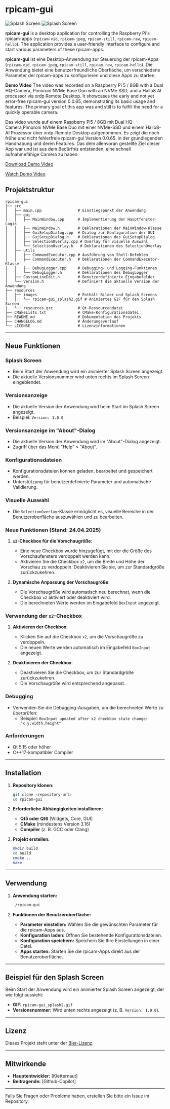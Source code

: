 # rpicam-gui

![Splash Screen](resources/images/rpicam-gui_splash2.gif)
![Splash Screen](resources/images/rpicam-gui_V0.0.65.png)

**rpicam-gui** is a desktop application for controlling the Raspberry Pi's rpicam-apps (`rpicam-vid`, `rpicam-jpeg`, `rpicam-still`, `rpicam-raw`, `rpicam-hello`). The application provides a user-friendly interface to configure and start various parameters of these rpicam-apps.

**rpicam-gui** ist eine Desktop-Anwendung zur Steuerung der rpicam-Apps (`rpicam-vid`, `rpicam-jpeg`, `rpicam-still`, `rpicam-raw`, `rpicam-hello`). Die Anwendung bietet eine benutzerfreundliche Oberfläche, um verschiedene Parameter der rpicam-apps zu konfigurieren und diese Apps zu starten.


**Demo Video**
The video was recorded on a Raspberry Pi 5 / 8GB with a Dual HQ-Camera, Pimoroni NVMe Base Duo with an NVMe SSD, and a Hailo8 AI processor via xrdp Remote Desktop. It showcases the early and not yet error-free rpicam-gui version 0.0.65, demonstrating its basic usage and features. The primary goal of this app was and still is to fulfill the need for a quickly operable camera.

Das video wurde auf einem Raspberry Pi5 / 8GB mit Dual HQ-Camera,Pimoroni NVMe Base Duo mit einer NVMe-SSD und einem Hailo8-AI Prozessor über xrdp-Remote Desktop aufgenommen. Es zeigt die noch frühe und nicht fehlerfreie rpicam-gui Version 0.0.65. in der grundlegenden Handhabung und deren Features. Das dem allenvoran gestellte Ziel dieser App war und ist aus dem Bedürfnis entstanden, eine schnell aufnahmefähige Camera zu haben.

[Download Demo Video](resources/videos/rpicam-gui.mp4)

[Watch Demo Video](https://drive.google.com/file/d/1teEZzaeJy3l2NNtE6lXkUwYyNVEsop4r/view?usp=drive_link)

## **Projektstruktur**

```
rpicam-gui
├── src
│   ├── main.cpp                # Einstiegspunkt der Anwendung
│   ├── gui
│   │   ├── MainWindow.cpp      # Implementierung der Hauptfenster-Logik
│   │   ├── MainWindow.h        # Deklarationen der MainWindow-Klasse
│   │   ├── GuiSetupDialog.cpp  # Dialog zur Konfiguration der GUI
│   │   ├── GuiSetupDialog.h    # Deklarationen des GuiSetupDialog
│   │   ├── SelectionOverlay.cpp # Overlay für visuelle Auswahl
│   │   └── SelectionOverlay.h   # Deklarationen des SelectionOverlay
│   ├── utils
│   │   ├── CommandExecutor.cpp # Ausführung von Shell-Befehlen
│   │   ├── CommandExecutor.h   # Deklarationen der CommandExecutor-Klasse
│   │   ├── DebugLogger.cpp     # Debugging- und Logging-Funktionen
│   │   └── DebugLogger.h       # Deklarationen des DebugLogger
│   ├── CustomLineEdit.h        # Benutzerdefinierte Eingabefelder
│   └── Version.h               # Definiert die aktuelle Version der Anwendung
├── resources
│   ├── images                  # Enthält Bilder und Splash-Screens
│   │   └── rpicam-gui_splash2.gif # Animiertes GIF für den Splash Screen
│   └── resources.qrc           # Qt-Ressourcendatei
├── CMakeLists.txt              # CMake-Konfigurationsdatei
├── README.md                   # Dokumentation des Projekts
├── CHANGELOG.md                # Änderungsverlauf
└── LICENSE                     # Lizenzinformationen
```

---

## **Neue Funktionen**

### **Splash Screen**
- Beim Start der Anwendung wird ein animierter Splash Screen angezeigt.
- Die aktuelle Versionsnummer wird unten rechts im Splash Screen eingeblendet.

### **Versionsanzeige**
- Die aktuelle Version der Anwendung wird beim Start im Splash Screen angezeigt.
- Beispiel: `Version: 1.0.0`

### **Versionsanzeige im "About"-Dialog**
- Die aktuelle Version der Anwendung wird im "About"-Dialog angezeigt.
- Zugriff über das Menü "Help" > "About".

### **Konfigurationsdateien**
- Konfigurationsdateien können geladen, bearbeitet und gespeichert werden.
- Unterstützung für benutzerdefinierte Parameter und automatische Validierung.

### **Visuelle Auswahl**
- Die `SelectionOverlay`-Klasse ermöglicht es, visuelle Bereiche in der Benutzeroberfläche auszuwählen und zu bearbeiten.

### Neue Funktionen (Stand: 24.04.2025)

1. **`x2`-Checkbox für die Vorschaugröße**:
   - Eine neue Checkbox wurde hinzugefügt, mit der die Größe des Vorschaufensters verdoppelt werden kann.
   - Aktivieren Sie die Checkbox `x2`, um die Breite und Höhe der Vorschau zu verdoppeln. Deaktivieren Sie sie, um zur Standardgröße zurückzukehren.

2. **Dynamische Anpassung der Vorschaugröße**:
   - Die Vorschaugröße wird automatisch neu berechnet, wenn die Checkbox `x2` aktiviert oder deaktiviert wird.
   - Die berechneten Werte werden im Eingabefeld `BoxInput` angezeigt.

### Verwendung der `x2`-Checkbox

1. **Aktivieren der Checkbox**:
   - Klicken Sie auf die Checkbox `x2`, um die Vorschaugröße zu verdoppeln.
   - Die neuen Werte werden automatisch im Eingabefeld `BoxInput` angezeigt.

2. **Deaktivieren der Checkbox**:
   - Deaktivieren Sie die Checkbox, um zur Standardgröße zurückzukehren.
   - Die Vorschaugröße wird entsprechend angepasst.

### Debugging

- Verwenden Sie die Debugging-Ausgaben, um die berechneten Werte zu überprüfen:
  - Beispiel: `BoxInput updated after x2 checkbox state change: "x,y,width,height"`

### Anforderungen

- Qt 5.15 oder höher
- C++17-kompatibler Compiler

---

## **Installation**

1. **Repository klonen:**
   ```bash
   git clone <repository-url>
   cd rpicam-gui
   ```

2. **Erforderliche Abhängigkeiten installieren:**
   - **Qt5 oder Qt6** (Widgets, Core, GUI)
   - **CMake** (mindestens Version 3.16)
   - **Compiler** (z. B. GCC oder Clang)

3. **Projekt erstellen:**
   ```bash
   mkdir build
   cd build
   cmake ..
   make
   ```

---

## **Verwendung**

1. **Anwendung starten:**
   ```bash
   ./rpicam-gui
   ```

2. **Funktionen der Benutzeroberfläche:**
   - **Parameter einstellen:** Wählen Sie die gewünschten Parameter für die rpicam-Apps aus.
   - **Konfiguration laden:** Öffnen Sie bestehende Konfigurationsdateien.
   - **Konfiguration speichern:** Speichern Sie Ihre Einstellungen in einer Datei.
   - **Apps starten:** Starten Sie die rpicam-Apps direkt aus der Benutzeroberfläche.

---

## **Beispiel für den Splash Screen**

Beim Start der Anwendung wird ein animierter Splash Screen angezeigt, der wie folgt aussieht:

- **GIF:** `rpicam-gui_splash2.gif`
- **Versionsnummer:** Wird unten rechts angezeigt (z. B. `Version: 1.0.0`).

---

## **Lizenz**

Dieses Projekt steht unter der [Bier-Lizenz](LICENSE).

---

## **Mitwirkende**

- **Hauptentwickler:** [Kletternaut]
- **Beitragende:** [Github-Copilot]

---

Falls Sie Fragen oder Probleme haben, erstellen Sie bitte ein Issue im Repository.
